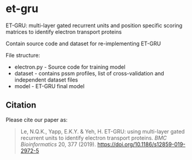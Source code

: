 # et-gru
ET-GRU: multi-layer gated recurrent units and position specific scoring matrices to identify electron transport proteins

Contain source code and dataset for re-implementing ET-GRU

File structure:
- electron.py - Source code for training model
- dataset - contains pssm profiles, list of cross-validation and independent dataset files
- model - ET-GRU final model

## Citation
Please cite our paper as:
>Le, N.Q.K., Yapp, E.K.Y. & Yeh, H. ET-GRU: using multi-layer gated recurrent units to identify electron transport proteins. *BMC Bioinformatics* 20, 377 (2019). https://doi.org/10.1186/s12859-019-2972-5
